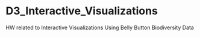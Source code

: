 # D3_Interactive_Visualizations
HW related to Interactive Visualizations Using Belly Button Biodiversity Data
